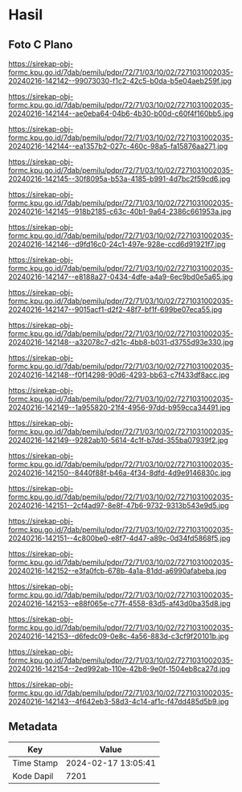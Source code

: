 # Hasil

## Foto C Plano

https://sirekap-obj-formc.kpu.go.id/7dab/pemilu/pdpr/72/71/03/10/02/7271031002035-20240216-142142--99073030-f1c2-42c5-b0da-b5e04aeb259f.jpg

https://sirekap-obj-formc.kpu.go.id/7dab/pemilu/pdpr/72/71/03/10/02/7271031002035-20240216-142144--ae0eba64-04b6-4b30-b00d-c60f4f160bb5.jpg

https://sirekap-obj-formc.kpu.go.id/7dab/pemilu/pdpr/72/71/03/10/02/7271031002035-20240216-142144--ea1357b2-027c-460c-98a5-fa15876aa271.jpg

https://sirekap-obj-formc.kpu.go.id/7dab/pemilu/pdpr/72/71/03/10/02/7271031002035-20240216-142145--30f8095a-b53a-4185-b991-4d7bc2f59cd6.jpg

https://sirekap-obj-formc.kpu.go.id/7dab/pemilu/pdpr/72/71/03/10/02/7271031002035-20240216-142145--918b2185-c63c-40b1-9a64-2386c661953a.jpg

https://sirekap-obj-formc.kpu.go.id/7dab/pemilu/pdpr/72/71/03/10/02/7271031002035-20240216-142146--d9fd16c0-24c1-497e-928e-ccd6d91921f7.jpg

https://sirekap-obj-formc.kpu.go.id/7dab/pemilu/pdpr/72/71/03/10/02/7271031002035-20240216-142147--e8188a27-0434-4dfe-a4a9-6ec9bd0e5a65.jpg

https://sirekap-obj-formc.kpu.go.id/7dab/pemilu/pdpr/72/71/03/10/02/7271031002035-20240216-142147--9015acf1-d2f2-48f7-bf1f-699be07eca55.jpg

https://sirekap-obj-formc.kpu.go.id/7dab/pemilu/pdpr/72/71/03/10/02/7271031002035-20240216-142148--a32078c7-d21c-4bb8-b031-d3755d93e330.jpg

https://sirekap-obj-formc.kpu.go.id/7dab/pemilu/pdpr/72/71/03/10/02/7271031002035-20240216-142148--f0f14298-90d6-4293-bb63-c7f433df8acc.jpg

https://sirekap-obj-formc.kpu.go.id/7dab/pemilu/pdpr/72/71/03/10/02/7271031002035-20240216-142149--1a955820-21f4-4956-97dd-b959cca34491.jpg

https://sirekap-obj-formc.kpu.go.id/7dab/pemilu/pdpr/72/71/03/10/02/7271031002035-20240216-142149--9282ab10-5614-4c1f-b7dd-355ba07939f2.jpg

https://sirekap-obj-formc.kpu.go.id/7dab/pemilu/pdpr/72/71/03/10/02/7271031002035-20240216-142150--8440f88f-b46a-4f34-8dfd-4d9e9146830c.jpg

https://sirekap-obj-formc.kpu.go.id/7dab/pemilu/pdpr/72/71/03/10/02/7271031002035-20240216-142151--2cf4ad97-8e8f-47b6-9732-9313b543e9d5.jpg

https://sirekap-obj-formc.kpu.go.id/7dab/pemilu/pdpr/72/71/03/10/02/7271031002035-20240216-142151--4c800be0-e8f7-4d47-a89c-0d34fd5868f5.jpg

https://sirekap-obj-formc.kpu.go.id/7dab/pemilu/pdpr/72/71/03/10/02/7271031002035-20240216-142152--e3fa0fcb-678b-4a1a-81dd-a6990afabeba.jpg

https://sirekap-obj-formc.kpu.go.id/7dab/pemilu/pdpr/72/71/03/10/02/7271031002035-20240216-142153--e88f065e-c77f-4558-83d5-af43d0ba35d8.jpg

https://sirekap-obj-formc.kpu.go.id/7dab/pemilu/pdpr/72/71/03/10/02/7271031002035-20240216-142153--d6fedc09-0e8c-4a56-883d-c3cf9f20101b.jpg

https://sirekap-obj-formc.kpu.go.id/7dab/pemilu/pdpr/72/71/03/10/02/7271031002035-20240216-142154--2ed992ab-110e-42b8-9e0f-1504eb8ca27d.jpg

https://sirekap-obj-formc.kpu.go.id/7dab/pemilu/pdpr/72/71/03/10/02/7271031002035-20240216-142143--4f642eb3-58d3-4c14-af1c-f47dd485d5b9.jpg


## Metadata

| Key        | Value               |
| ---------- | ------------------- |
| Time Stamp | 2024-02-17 13:05:41 |
| Kode Dapil | 7201                |



